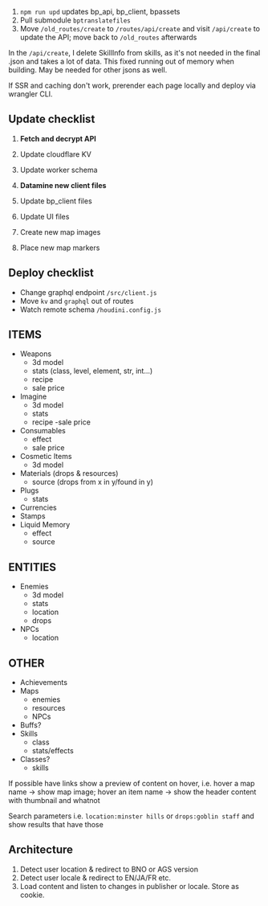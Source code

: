 1. `npm run upd` updates bp_api, bp_client, bpassets
3. Pull submodule `bptranslatefiles` 
4. Move `/old_routes/create` to `/routes/api/create` and visit `/api/create` to update the API; move back to `/old_routes` afterwards

In the `/api/create`, I delete SkillInfo from skills, as it's not needed in the final .json and takes a lot of data. This fixed running out of memory when building. May be needed for other jsons as well.

If SSR and caching don't work, prerender each page locally and deploy via wrangler CLI.

## Update checklist
1. **Fetch and decrypt API**
2. Update cloudflare KV
3. Update worker schema

1. **Datamine new client files**
2. Update bp_client files
3. Update UI files
4. Create new map images
5. Place new map markers

## Deploy checklist
- Change graphql endpoint `/src/client.js`
- Move `kv` and `graphql` out of routes
- Watch remote schema `/houdini.config.js`

## ITEMS
- Weapons
    - 3d model
    - stats (class, level, element, str, int...)
    - recipe
    - sale price
- Imagine
    - 3d model
    - stats
    - recipe
    -sale price
- Consumables
    - effect
    - sale price
- Cosmetic Items
    - 3d model
- Materials (drops & resources)
    - source (drops from x in y/found in y)
- Plugs
    - stats
- Currencies
- Stamps
- Liquid Memory
    - effect
    - source

## ENTITIES
- Enemies
    - 3d model
    - stats
    - location
    - drops
- NPCs
    - location

## OTHER
- Achievements
- Maps
    - enemies
    - resources
    - NPCs
- Buffs?
- Skills
    - class
    - stats/effects
- Classes?
    - skills


If possible have links show a preview of content on hover, i.e. hover a map name -> show map image; hover an item name -> show the header content with thumbnail and whatnot

Search parameters i.e. `location:minster hills` or `drops:goblin staff` and show results that have those


## Architecture
1. Detect user location & redirect to BNO or AGS version
2. Detect user locale & redirect to EN/JA/FR etc.
3. Load content and listen to changes in publisher or locale. Store as cookie.